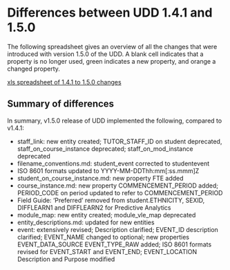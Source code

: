 # Differences between UDD 1.4.1 and 1.5.0

The following spreadsheet gives an overview of all the changes that were introduced with version 1.5.0 of the UDD. A blank cell indicates that a property is no longer used, green indicates a new property, and orange a changed property. 

[xls spreadsheet of 1.4.1 to 1.5.0 changes][differencesXLS]

[differencesXLS]: media/UDD1.4.1-1.5.0.xls "differencesXLS"

## Summary of differences

In summary, v1.5.0 release of UDD implemented the following, compared to v1.4.1:

- staff_link: new entity created; TUTOR_STAFF_ID on student deprecated, staff_on_course_instance deprecated; staff_on_mod_instance deprecated
- filename_conventions.md: student_event corrected to studentevent
- ISO 8601 formats updated to YYYY-MM-DDThh:mm[:ss.mmm]Z
- student_on_course_instance.md: new property FTE added
- course_instance.md: new property COMMENCEMENT_PERIOD added; PERIOD_CODE on period updated to refer to COMMENCEMENT_PERIOD
- Field Guide: ‘Preferred’ removed from student.ETHNICITY, SEXID, DIFFLEARN1 and DIFFLEARN2 for Predictive Analytics
- module_map: new entity created; module_vle_map deprecated
- entity_descriptions.md: updated for new entities
- event: extensively revised; Description clarified; EVENT_ID description clarified; EVENT_NAME changed to optional; new properties EVENT_DATA_SOURCE EVENT_TYPE_RAW added; ISO 8601 formats revised for EVENT_START and EVENT_END; EVENT_LOCATION Description and Purpose modified

